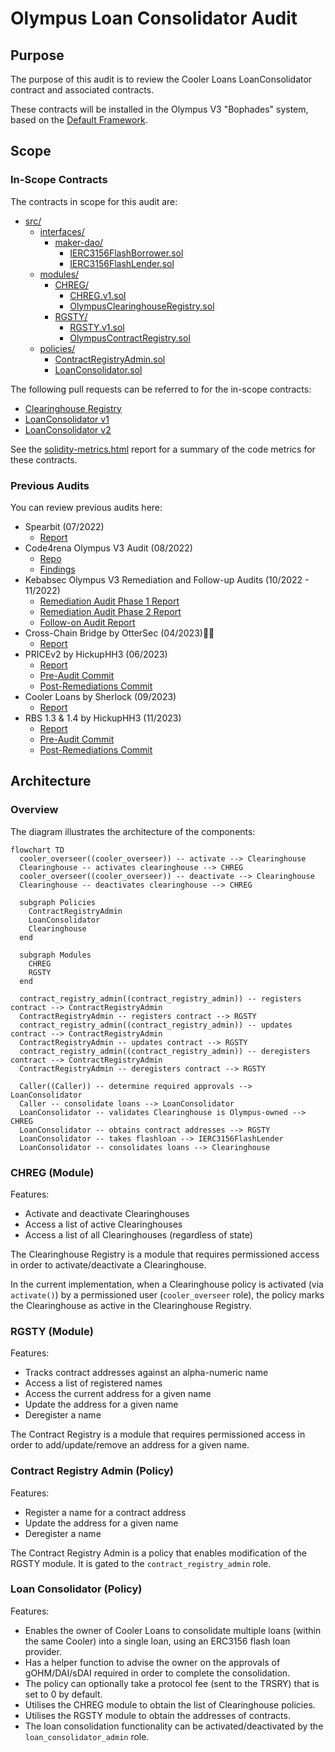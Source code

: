 # Olympus Loan Consolidator Audit

## Purpose

The purpose of this audit is to review the Cooler Loans LoanConsolidator contract and associated contracts.

These contracts will be installed in the Olympus V3 "Bophades" system, based on the [Default Framework](https://palm-cause-2bd.notion.site/Default-A-Design-Pattern-for-Better-Protocol-Development-7f8ace6d263c4303b108dc5f8c3055b1).

## Scope

### In-Scope Contracts

The contracts in scope for this audit are:

- [src/](../../src)
  - [interfaces/](../../src/interfaces)
    - [maker-dao/](../../src/interfaces/maker-dao)
      - [IERC3156FlashBorrower.sol](../../src/interfaces/maker-dao/IERC3156FlashBorrower.sol)
      - [IERC3156FlashLender.sol](../../src/interfaces/maker-dao/IERC3156FlashLender.sol)
  - [modules/](../../src/modules)
    - [CHREG/](../../src/modules/CHREG)
      - [CHREG.v1.sol](../../src/modules/CHREG/CHREG.v1.sol)
      - [OlympusClearinghouseRegistry.sol](../../src/modules/CHREG/OlympusClearinghouseRegistry.sol)
    - [RGSTY/](../../src/modules/RGSTY)
      - [RGSTY.v1.sol](../../src/modules/RGSTY/RGSTY.v1.sol)
      - [OlympusContractRegistry.sol](../../src/modules/RGSTY/OlympusContractRegistry.sol)
  - [policies/](../../src/policies)
    - [ContractRegistryAdmin.sol](../../src/policies/ContractRegistryAdmin.sol)
    - [LoanConsolidator.sol](../../src/policies/LoanConsolidator.sol)

The following pull requests can be referred to for the in-scope contracts:

- [Clearinghouse Registry](https://github.com/OlympusDAO/bophades/pull/191)
- [LoanConsolidator v1](https://github.com/OlympusDAO/bophades/pull/397)
- [LoanConsolidator v2](https://github.com/OlympusDAO/bophades/pull/412)

See the [solidity-metrics.html](./solidity-metrics.html) report for a summary of the code metrics for these contracts.

### Previous Audits

You can review previous audits here:

- Spearbit (07/2022)
  - [Report](https://storage.googleapis.com/olympusdao-landing-page-reports/audits/2022-08%20Code4rena.pdf)
- Code4rena Olympus V3 Audit (08/2022)
  - [Repo](https://github.com/code-423n4/2022-08-olympus)
  - [Findings](https://github.com/code-423n4/2022-08-olympus-findings)
- Kebabsec Olympus V3 Remediation and Follow-up Audits (10/2022 - 11/2022)
  - [Remediation Audit Phase 1 Report](https://hackmd.io/tJdujc0gSICv06p_9GgeFQ)
  - [Remediation Audit Phase 2 Report](https://hackmd.io/@12og4u7y8i/rk5PeIiEs)
  - [Follow-on Audit Report](https://hackmd.io/@12og4u7y8i/Sk56otcBs)
- Cross-Chain Bridge by OtterSec (04/2023)🙏🏼
  - [Report](https://storage.googleapis.com/olympusdao-landing-page-reports/audits/Olympus-CrossChain-Audit.pdf)
- PRICEv2 by HickupHH3 (06/2023)
  - [Report](https://storage.googleapis.com/olympusdao-landing-page-reports/audits/2023_7_OlympusDAO-final.pdf)
  - [Pre-Audit Commit](https://github.com/OlympusDAO/bophades/tree/17fe660525b2f0d706ca318b53111fbf103949ba)
  - [Post-Remediations Commit](https://github.com/OlympusDAO/bophades/tree/9c10dc188210632b6ce46c7a836484e8e063151f)
- Cooler Loans by Sherlock (09/2023)
  - [Report](https://docs.olympusdao.finance/assets/files/Cooler_Update_Audit_Report-f3f983a8ee8632637790bcc136275aa0.pdf)
- RBS 1.3 & 1.4 by HickupHH3 (11/2023)
  - [Report](https://storage.googleapis.com/olympusdao-landing-page-reports/audits/OlympusDAO%20Nov%202023.pdf)
  - [Pre-Audit Commit](https://github.com/OlympusDAO/bophades/tree/7a0902cf3ced19d41aafa83e96cf235fb3f15921)
  - [Post-Remediations Commit](https://github.com/OlympusDAO/bophades/tree/e61d954cc620254effb014f2d2733e59d828b5b1)

## Architecture

### Overview

The diagram illustrates the architecture of the components:

```mermaid
flowchart TD
  cooler_overseer((cooler_overseer)) -- activate --> Clearinghouse
  Clearinghouse -- activates clearinghouse --> CHREG
  cooler_overseer((cooler_overseer)) -- deactivate --> Clearinghouse
  Clearinghouse -- deactivates clearinghouse --> CHREG

  subgraph Policies
    ContractRegistryAdmin
    LoanConsolidator
    Clearinghouse
  end

  subgraph Modules
    CHREG
    RGSTY
  end

  contract_registry_admin((contract_registry_admin)) -- registers contract --> ContractRegistryAdmin
  ContractRegistryAdmin -- registers contract --> RGSTY
  contract_registry_admin((contract_registry_admin)) -- updates contract --> ContractRegistryAdmin
  ContractRegistryAdmin -- updates contract --> RGSTY
  contract_registry_admin((contract_registry_admin)) -- deregisters contract --> ContractRegistryAdmin
  ContractRegistryAdmin -- deregisters contract --> RGSTY

  Caller((Caller)) -- determine required approvals --> LoanConsolidator
  Caller -- consolidate loans --> LoanConsolidator
  LoanConsolidator -- validates Clearinghouse is Olympus-owned --> CHREG
  LoanConsolidator -- obtains contract addresses --> RGSTY
  LoanConsolidator -- takes flashloan --> IERC3156FlashLender
  LoanConsolidator -- consolidates loans --> Clearinghouse
```

### CHREG (Module)

Features:

- Activate and deactivate Clearinghouses
- Access a list of active Clearinghouses
- Access a list of all Clearinghouses (regardless of state)

The Clearinghouse Registry is a module that requires permissioned access in order to activate/deactivate a Clearinghouse.

In the current implementation, when a Clearinghouse policy is activated (via `activate()`) by a permissioned user (`cooler_overseer` role), the policy marks the Clearinghouse as active in the Clearinghouse Registry.

### RGSTY (Module)

Features:

- Tracks contract addresses against an alpha-numeric name
- Access a list of registered names
- Access the current address for a given name
- Update the address for a given name
- Deregister a name

The Contract Registry is a module that requires permissioned access in order to add/update/remove an address for a given name.

### Contract Registry Admin (Policy)

Features:

- Register a name for a contract address
- Update the address for a given name
- Deregister a name

The Contract Registry Admin is a policy that enables modification of the RGSTY module. It is gated to the `contract_registry_admin` role.

### Loan Consolidator (Policy)

Features:

- Enables the owner of Cooler Loans to consolidate multiple loans (within the same Cooler) into a single loan, using an ERC3156 flash loan provider.
- Has a helper function to advise the owner on the approvals of gOHM/DAI/sDAI required in order to complete the consolidation.
- The policy can optionally take a protocol fee (sent to the TRSRY) that is set to 0 by default.
- Utilises the CHREG module to obtain the list of Clearinghouse policies.
- Utilises the RGSTY module to obtain the addresses of contracts.
- The loan consolidation functionality can be activated/deactivated by the `loan_consolidator_admin` role.
